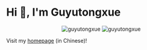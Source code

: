 # Hi 👋, I'm Guyutongxue
<p align="center">
  <img src="https://github-readme-stats.vercel.app/api?username=guyutongxue&show_icons=true" alt="guyutongxue">
  <img src="https://github-readme-stats.vercel.app/api/top-langs/?username=guyutongxue&layout=compact&hide=pascal" alt="guyutongxue">
</p>

Visit my [homepage](https://guyutongxue.github.io/) (in Chinese)!

<!--
<details align="center">
  <summary></summary>
  <img src="https://devicons.github.io/devicon/devicon.git/icons/bootstrap/bootstrap-plain.svg" alt="bootstrap" width="40" height="40">
  <img src="https://devicons.github.io/devicon/devicon.git/icons/c/c-original.svg" alt="c" width="40" height="40">
  <img src="https://devicons.github.io/devicon/devicon.git/icons/cplusplus/cplusplus-original.svg" alt="cplusplus" width="40" height="40">
  <img src="https://devicons.github.io/devicon/devicon.git/icons/csharp/csharp-original.svg" alt="csharp" width="40" height="40">
  <img src="https://devicons.github.io/devicon/devicon.git/icons/dot-net/dot-net-original-wordmark.svg" alt="dotnet" width="40" height="40">
  <img src="https://devicons.github.io/devicon/devicon.git/icons/html5/html5-original-wordmark.svg" alt="html5" width="40" height="40">
  <img src="https://devicons.github.io/devicon/devicon.git/icons/javascript/javascript-original.svg" alt="javascript" width="40" height="40">
  <img src="https://devicons.github.io/devicon/devicon.git/icons/photoshop/photoshop-plain.svg" alt="photoshop" width="40" height="40">
  <img src="https://devicons.github.io/devicon/devicon.git/icons/python/python-original.svg" alt="python" width="40" height="40">
</details>
-->
